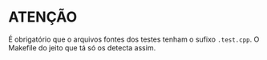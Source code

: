 # ATENÇÃO
É obrigatório que o arquivos fontes dos testes tenham 
o sufixo `.test.cpp`. O Makefile do jeito que tá só os detecta assim.